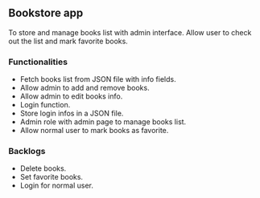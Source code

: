 ## Bookstore app

To store and manage books list with admin interface. Allow user to check out the list and mark favorite books.

### Functionalities

- Fetch books list from JSON file with info fields.
- Allow admin to add and remove books.
- Allow admin to edit books info.
- Login function.
- Store login infos in a JSON file.
- Admin role with admin page to manage books list.
- Allow normal user to mark books as favorite.

### Backlogs

- Delete books.
- Set favorite books.
- Login for normal user.

